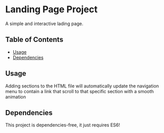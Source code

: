 # Landing Page Project

A simple and interactive lading page.

## Table of Contents

- [Usage](#usage)
- [Dependencies](#dependencies)

## Usage

Adding sections to the HTML file will automatically update the navigation menu to contain a link that scroll to that specific section with a smooth animation

## Dependencies

This project is dependencies-free, it just requires ES6!
